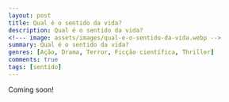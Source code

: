 ```yaml
---
layout: post
title: Qual é o sentido da vida?
description: Qual é o sentido da vida?
<!--- image: assets/images/qual-e-o-sentido-da-vida.webp -->
summary: Qual é o sentido da vida?
genres: [Ação, Drama, Terror, Ficção científica, Thriller]
comments: true
tags: [sentido]
---
```


Coming soon!